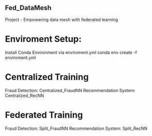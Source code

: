 ## Fed_DataMesh
Project - Empowering data mesh with federated learning

# Enviroment Setup:
Install Conda Environment via enviroment.yml
conda env create -f enviroment.yml

# Centralized Training
Fraud Detection: Centralized_FraudNN
Recommendation System: Centralized_RecNN

# Federated Training
Fraud Detection: Split_FraudNN
Recommendation System: Split_RecNN

